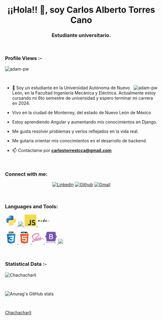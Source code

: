 <h1 align="center">¡¡Hola!! 👋, soy Carlos Alberto Torres Cano</h1>
<h3 align="center">Estudiante universitario.</h3>

<br>

<p align="right"> <h3>Profile Views :-</h3> <img src="https://komarev.com/ghpvc/?username=Chachacharli-pw&label=Profile%20views&color=0e75b6&style=flat"
    alt="adam-pw" /> 
  </p>

<br>

<p><img align="right" src="https://github.com/Adam-pw/Adam-pw/blob/main/animation_500_kxa883sd.gif" alt="adam-pw" /></p>


- 🌱 Soy un estudiante en la Universidad Autónoma de Nuevo León, en la Facultad Ingeniería Mecánica y Eléctrica. Actualmente estoy cursando mi 6to semestre de universidad y espero terminar mi carrera en 2024.

- Vivo en la ciudad de Monterrey, del estado de Nuevo León de México 

- Estoy aprendiendo Angular y aumentando mis conocimientos en Django.

- Me gusta resolver problemas y verlos reflejados en la vida real.

- Me gutaria orientar mis conocimientos en el desarrollo de backend.

- 📫 Contáctame por  **carlostorrestcca@gmail.com**



<br>

<h3 align="left">Connect with me:</h3>
<p align="center">
  <a href="--"><img alt="Linkedin" title="Carlos Torres Linkedin" src="https://img.shields.io/badge/LinkedIn-0077B5?style=for-the-badge&logo=linkedin&logoColor=white"></a>
  <a href="https://github.com/Chachacharli"><img alt="Github" title="Carlos Torres GitHub" src="https://img.shields.io/badge/GitHub-100000?style=for-the-badge&logo=github&logoColor=white"></a>
  <a href="carlostorrestcca@gmail.com"><img alt="Gmail" title="Carlos Torres Gmail" src="https://img.shields.io/badge/Gmail-D14836?style=for-the-badge&logo=gmail&logoColor=white"></a>
</p>

<br>

<h3 align="left">Languages and Tools:</h3>

<p align="left"> 
       <a href="https://www.python.org/" target="_blank" rel="noreferrer">
    <img src="https://raw.githubusercontent.com/devicons/devicon/master/icons/python/python-original.svg" alt="python"
   width="40" height="40" />  </a>
 <a href="https://www.djangoproject.com/">
 <img src="https://img.shields.io/badge/Django-092E20?style=for-the-badge&logo=django&logoColor=green" /> </a>
 <a  href="https://developer.mozilla.org/es/docs/Web/JavaScript">    
 <img
   src="https://raw.githubusercontent.com/devicons/devicon/master/icons/javascript/javascript-original.svg"
   alt="javascript" width="40" height="40" /> </a> <a href="https://kotlinlang.org" target="_blank" rel="noreferrer"></a>
<a href="https://nodejs.org/es/">
 <img
   src="https://raw.githubusercontent.com/devicons/devicon/master/icons/nodejs/nodejs-original-wordmark.svg"
   alt="nodejs" width="40" height="40" /> </a> 
   
 <a href="https://developer.mozilla.org/es/docs/Web/CSS"><img
   src="https://raw.githubusercontent.com/devicons/devicon/master/icons/css3/css3-original-wordmark.svg" alt="css3"
   width="40" height="40" /> </a> 
 <a href="https://developer.mozilla.org/es/docs/Web/HTML"><img
   src="https://raw.githubusercontent.com/devicons/devicon/master/icons/html5/html5-original-wordmark.svg"
   alt="html5" width="40" height="40" /> </a> 
 <a href="https://sass-lang.com/"><img
   src="https://raw.githubusercontent.com/devicons/devicon/master/icons/sass/sass-original.svg" alt="sass" width="40"
         height="40" /> </a>
 <a href="https://getbootstrap.com/docs/5.2/getting-started/introduction/"> 
     <img src="https://raw.githubusercontent.com/devicons/devicon/master/icons/bootstrap/bootstrap-plain-wordmark.svg"
   alt="bootstrap" width="40" height="40" /> </a> 
    <a href="https://www.adobe.com/mx/products/xd.html">
        <img src="https://img.shields.io/badge/Adobe%20XD-470137?style=for-the-badge&logo=Adobe%20XD&logoColor=#FF61F6" />   </a>
  
 </p>
<br>

<h3>Statistical Data :-</h3>
<p><img align="center"
    src="https://github-readme-stats.vercel.app/api/top-langs?username=Chachacharli&show_icons=true&locale=en&bg_color=0d1117&text_color=ffffff&layout=compact"
    alt="Chachacharli" 
    bg_color=#808080/></p>

<br>



![Anurag's GitHub stats](https://github-readme-stats.vercel.app/api?username=Chachacharli&show_icons=true&theme=radical)

<p align="left"> <a href="https://twitter.com/" target="blank"><img
      src="https://img.shields.io/twitter/follow/?logo=twitter&style=for-the-badge" alt="" /></a> </p>

[Chachacharli](https://github.com/Chachacharli)
